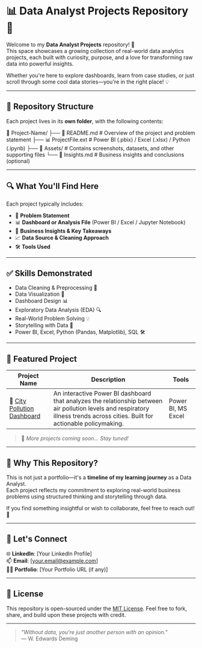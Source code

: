 # 📊 Data Analyst Projects Repository 💼  

Welcome to my **Data Analyst Projects** repository! 🚀  
This space showcases a growing collection of real-world data analytics projects, each built with curiosity, purpose, and a love for transforming raw data into powerful insights.  

Whether you're here to explore dashboards, learn from case studies, or just scroll through some cool data stories—you're in the right place! 💡  

---

## 📁 Repository Structure

Each project lives in its **own folder**, with the following contents:

📂 Project-Name/
├── 📄 README.md        # Overview of the project and problem statement
├── 📊 ProjectFile.ext  # Power BI (.pbix) / Excel (.xlsx) / Python (.ipynb)
├── 📁 Assets/          # Contains screenshots, datasets, and other supporting files
└── 📄 Insights.md      # Business insights and conclusions (optional)

---

## 🔍 What You'll Find Here

Each project typically includes:
- 📌 **Problem Statement**  
- 📊 **Dashboard or Analysis File** (Power BI / Excel / Jupyter Notebook)  
- 🧠 **Business Insights & Key Takeaways**  
- 📈 **Data Source & Cleaning Approach**  
- 🛠️ **Tools Used**

---

## ✅ Skills Demonstrated

- Data Cleaning & Preprocessing 🧹  
- Data Visualization 🎨  
- Dashboard Design 📊  
- Exploratory Data Analysis (EDA) 🔍  
- Real-World Problem Solving 💡  
- Storytelling with Data 📘  
- Power BI, Excel, Python (Pandas, Matplotlib), SQL 🛠️

---

## 📌 Featured Project

| Project Name | Description | Tools |
|--------------|-------------|-------|
| 🌆 [City Pollution Dashboard](./City-Pollution-Dashboard) | An interactive Power BI dashboard that analyzes the relationship between air pollution levels and respiratory illness trends across cities. Built for actionable policymaking. | Power BI, MS Excel |

> 🧠 *More projects coming soon… Stay tuned!*


---

## 📢 Why This Repository?

This is not just a portfolio—it's a **timeline of my learning journey** as a Data Analyst.  
Each project reflects my commitment to exploring real-world business problems using structured thinking and storytelling through data.

If you find something insightful or wish to collaborate, feel free to reach out! 🤝

---

## 🤝 Let's Connect

🌐 **LinkedIn**: [Your LinkedIn Profile]  
📫 **Email**: [your.email@example.com]  
🐱‍💻 **Portfolio**: [Your Portfolio URL (if any)]

---

## 📜 License

This repository is open-sourced under the [MIT License](LICENSE). Feel free to fork, share, and build upon these projects with credit.

---

> _"Without data, you're just another person with an opinion."_  
> — W. Edwards Deming

